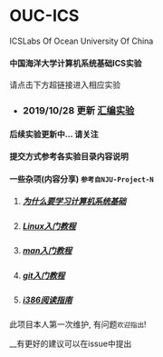 # OUC-ICS
ICSLabs Of  Ocean University Of China

#### 中国海洋大学计算机系统基础ICS实验

请点击下方超链接进入相应实验

- ### 2019/10/28 更新 [汇编实验](/asmLab)




#### 后续实验更新中... 请关注


#### 提交方式参考各实验目录内容说明


#### 一些杂项(内容分享) `参考自NJU-Project-N`

1. ##### [为什么要学习计算机系统基础](https://nju-projectn.github.io/ics-pa-gitbook/ics2019/why.html)

2. ##### [Linux入门教程](https://nju-projectn.github.io/ics-pa-gitbook/ics2019/linux.html?_blank)

3. ##### [man入门教程](https://nju-projectn.github.io/ics-pa-gitbook/ics2019/man.html?_blank)

4. ##### [git入门教程](https://nju-projectn.github.io/ics-pa-gitbook/ics2019/git.html?_blank)

5. ##### [i386阅读指南](https://nju-projectn.github.io/ics-pa-gitbook/ics2019/i386-intro.html?_blank)


此项目本人第一次维护, 有问题`欢迎指出`!

__有更好的建议可以在issue中提出
